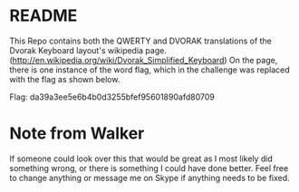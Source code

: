 # README #

This Repo contains both the QWERTY and DVORAK translations of the Dvorak Keyboard layout's wikipedia page. (http://en.wikipedia.org/wiki/Dvorak_Simplified_Keyboard)
On the page, there is one instance of the word flag, which in the challenge was replaced with the flag as shown below.

Flag: da39a3ee5e6b4b0d3255bfef95601890afd80709

# Note from Walker #
If someone could look over this that would be great as I most likely did something wrong, or there is something I could have done better. Feel free to change anything or message me on Skype if anything needs to be fixed.